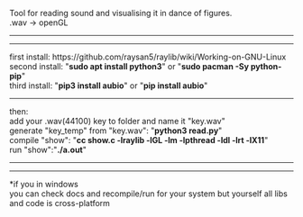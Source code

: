 Tool for reading sound and visualising it in dance of figures.<br>
.wav -> openGL<br>
<hr><hr>
first install: https://github.com/raysan5/raylib/wiki/Working-on-GNU-Linux <br>
second install: "<b>sudo apt install python3</b>" or "<b>sudo pacman -Sy python-pip</b>"<br>
third install: "<b>pip3 install aubio</b>" or "<b>pip install aubio</b>" <br>
<hr>
then:<br>
add your .wav(44100) key to folder and name it "key.wav"<br>
generate "key_temp" from "key.wav": "<b>python3 read.py</b>"<br>
compile "show": "<b>cc show.c -lraylib -lGL -lm -lpthread -ldl -lrt -lX11</b>"<br> 
run "show":"<b>./a.out</b>"<br>
<hr><hr>
*if you in windows<br>
you can check docs and recompile/run for your system but yourself all libs and code is cross-platform
